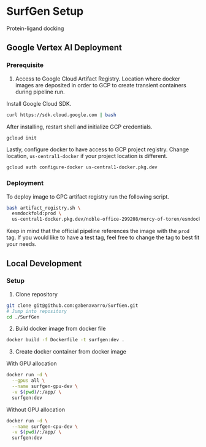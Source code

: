 # SurfGen Setup

Protein-ligand docking 


## Google Vertex AI Deployment

### Prerequisite

1. Access to Google Cloud Artifact Registry. Location where docker images are deposited in order to GCP to create transient containers during pipeline run.

Install Google Cloud SDK.

```bash
curl https://sdk.cloud.google.com | bash
```
 
After installing, restart shell and initialize GCP credentials.
```bash
gcloud init
```

Lastly, configure docker to have access to GCP project registry. Change location, `us-central1-docker` if your project location is different.
```bash
gcloud auth configure-docker us-central1-docker.pkg.dev
```

### Deployment

To deploy image to GPC artifact registry run the following script.

```bash
bash artifact_registry.sh \
  esmdockfold:prod \
  us-central1-docker.pkg.dev/noble-office-299208/mercy-of-toren/esmdockfold:prod
```

Keep in mind that the official pipeline references the image with the `prod` tag. If you would like to have a test tag, feel free to change the tag to best fit your needs.

## Local Development

### Setup

1. Clone repository

```bash
git clone git@github.com:gabenavarro/SurfGen.git
# Jump into repository
cd ./SurfGen
```

2. Build docker image from docker file

```bash
docker build -f Dockerfile -t surfgen:dev .
```

3. Create docker container from docker image

With GPU allocation
```bash
docker run -d \
  --gpus all \
  --name surfgen-gpu-dev \
  -v $(pwd)/:/app/ \
  surfgen:dev
```

Without GPU allocation
```bash
docker run -d \
  --name surfgen-cpu-dev \
  -v $(pwd)/:/app/ \
  surfgen:dev
```